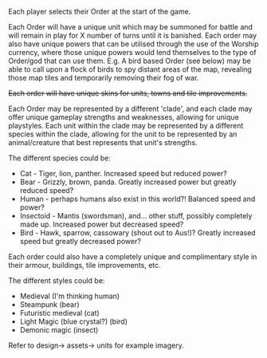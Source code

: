 Each player selects their Order at the start of the game.

Each Order will have a unique unit which may be summoned for battle and will remain in play for X number of turns until it is banished. Each order may also have unique powers that can be utilised through the use of the Worship currency, where those unique powers would lend themselves to the type of Order/god that can use them. E.g. A bird based Order (see below) may be able to call upon a flock of birds to spy distant areas of the map, revealing those map tiles and temporarily removing their fog of war.

~~Each order will have unique skins for units, towns and tile improvements.~~

Each Order may be represented by a different 'clade', and each clade may offer unique gameplay strengths and weaknesses, allowing for unique playstyles. Each unit within the clade may be represented by a different species within the clade, allowing for the unit to be represented by an animal/creature that best represents that unit's strengths.

The different species could be:
* Cat - Tiger, lion, panther. Increased speed but reduced power?
* Bear - Grizzly, brown, panda. Greatly increased power but greatly reduced speed?
* Human - perhaps humans also exist in this world?! Balanced speed and power?
* Insectoid - Mantis (swordsman), and... other stuff, possibly completely made up. Increased power but decreased speed?
* Bird - Hawk, sparrow, cassowary (shout out to Aus!)? Greatly increased speed but greatly decreased power?

Each order could also have a completely unique and complimentary style in their armour, buildings, tile improvements, etc.

The different styles could be:
* Medieval (I'm thinking human)
* Steampunk (bear)
* Futuristic medieval (cat)
* Light Magic (blue crystal?) (bird)
* Demonic magic (insect)

Refer to design-> assets-> units for example imagery.